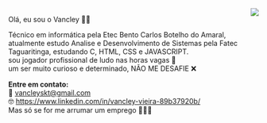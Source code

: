 <img align='right' src='https://steamuserimages-a.akamaihd.net/ugc/943938215527640122/4ABCFF7302E09830AD1E07020F9FA275530D8823/?imw=1024&&ima=fit&impolicy=Letterbox&imcolor=%23000000&letterbox=false'>

Olá, eu sou o Vancley 🤙🏾

Técnico em informática pela Etec Bento Carlos Botelho do Amaral, atualmente estudo Analise e Desenvolvimento de Sistemas pela Fatec Taguaritinga, estudando C, HTML, CSS e JAVASCRIPT.
<br> sou jogador profissional de ludo nas horas vagas 🎲
<br> um ser muito curioso e determinado, NÃO ME DESAFIE ❌


<b>Entre em contato:</b>
<br>📧 vancleyskt@gmail.com 
<br>🤓 https://www.linkedin.com/in/vancley-vieira-89b37920b/
<br> Mas só se for me arrumar um emprego 👨🏾‍💻

